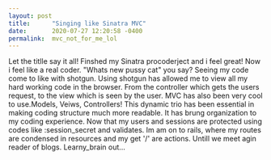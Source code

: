 ```yaml
---
layout: post
title:      "Singing like Sinatra MVC"
date:       2020-07-27 12:20:58 -0400
permalink:  mvc_not_for_me_lol
---
```



Let the titlle say it all! Finshed my Sinatra procoderject and i feel great! Now i feel like a real coder. "Whats new pussy cat" you say? Seeing my code come to like with shotgun. Using shotgun has allowed me to view all my hard working code in the browser. From the controller which gets the users request, to the view which is seen by the user. MVC has also been very cool to use.Models, Veiws, Controllers! This dynamic trio has been essential in making coding structure much more readable. It has brung organization to my coding experience. Now that my users and sessions are protected using codes like :session_secret and validates. Im am on to rails, where my routes are condensed in resources  and my get '/' are actions. Untill we meet agin reader of blogs.  Learny_brain out...
